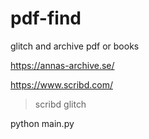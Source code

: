 # pdf-find
glitch and archive pdf or books

https://annas-archive.se/

https://www.scribd.com/

> scribd glitch 

python main.py
